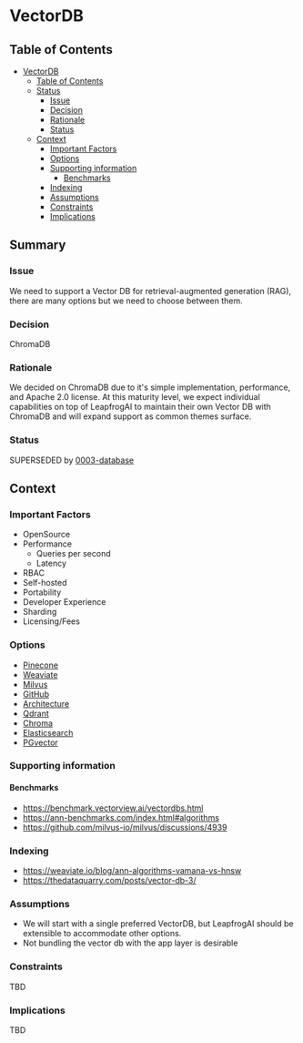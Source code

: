 # VectorDB

## Table of Contents

- [VectorDB](#vectordb)
  - [Table of Contents](#table-of-contents)
  - [Status](#status)
    - [Issue](#issue)
    - [Decision](#decision)
    - [Rationale](#rationale)
    - [Status](#status)
  - [Context](#context)
    - [Important Factors](#important-factors)
    - [Options](#options)
    - [Supporting information](#supporting-information)
      - [Benchmarks](#benchmarks)
    - [Indexing](#indexing)
    - [Assumptions](#assumptions)
    - [Constraints](#constraints)
    - [Implications](#implications)

## Summary

### Issue

We need to support a Vector DB for retrieval-augmented generation (RAG), there are many options but we need to choose between them.

### Decision

ChromaDB

### Rationale

We decided on ChromaDB due to it's simple implementation, performance, and Apache 2.0 license. At this maturity level, we expect individual capabilities on top of LeapfrogAI to maintain their own Vector DB with ChromaDB and will expand support as common themes surface.

### Status

SUPERSEDED by [0003-database](0003-database.md)

## Context

### Important Factors

- OpenSource
- Performance
  - Queries per second
  - Latency
- RBAC
- Self-hosted
- Portability
- Developer Experience
- Sharding
- Licensing/Fees

### Options

- [Pinecone](https://www.pinecone.io/)
- [Weaviate](https://weaviate.io/)
- [Milvus](https://milvus.io/)
- [GitHub](https://github.com/milvus-io/milvus)
- [Architecture](https://milvus.io/docs/architecture_overview.md)
- [Qdrant](https://qdrant.tech/)
- [Chroma](https://www.trychroma.com/)
- [Elasticsearch](https://www.elastic.co/elasticsearch/)
- [PGvector](https://github.com/pgvector/pgvector)

### Supporting information

#### Benchmarks

- https://benchmark.vectorview.ai/vectordbs.html
- https://ann-benchmarks.com/index.html#algorithms
- https://github.com/milvus-io/milvus/discussions/4939

### Indexing

- https://weaviate.io/blog/ann-algorithms-vamana-vs-hnsw
- https://thedataquarry.com/posts/vector-db-3/

### Assumptions

- We will start with a single preferred VectorDB, but LeapfrogAI should be extensible to accommodate other options.
- Not bundling the vector db with the app layer is desirable

### Constraints

TBD

### Implications

TBD
